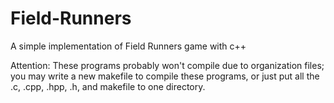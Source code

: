 # Field-Runners
A simple implementation of Field Runners game with c++

Attention: These programs probably won't compile due to organization files;
you may write a new makefile to compile these programs, or just put all the .c,
.cpp, .hpp, .h, and makefile to one directory.
